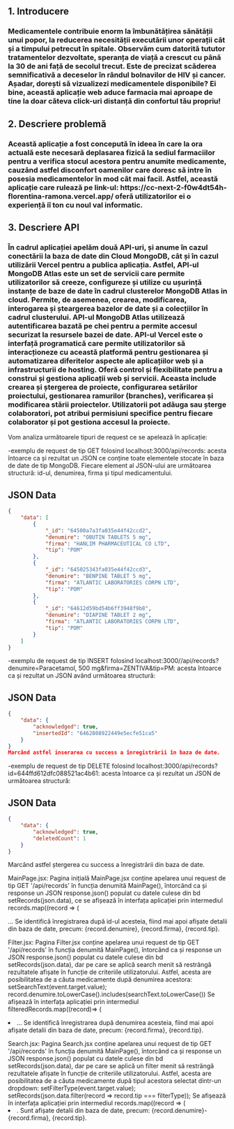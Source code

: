 <h2>
    1.	Introducere
</h2>
<h3>
    Medicamentele contribuie enorm la îmbunătățirea sănătății unui popor, la reducerea necesității executării unor operații cât și a timpului petrecut în spitale. Observăm cum datorită tututor tratamentelor dezvoltate, speranța de viață a crescut cu până la 30 de ani față de secolul trecut. Este de precizat scăderea semnificativă a deceselor în rândul bolnavilor de HIV și cancer.
Așadar, dorești să vizualizezi medicamentele disponibile? Ei bine, această aplicație web aduce farmacia mai aproape de tine la doar câteva click-uri distanță din confortul tău propriu!
</h3>
<h2>
2.	Descriere problemă
</h2>
<h3>
    Această aplicație a fost concepută în ideea în care la ora actuală este necesară deplasarea fizică la sediul farmaciilor pentru a verifica stocul acestora pentru anumite medicamente, cauzând astfel disconfort oamenilor care doresc să intre în posesia medicamentelor în mod cât mai facil.
Astfel, această aplicație care rulează pe link-ul: https://cc-next-2-f0w4dt54h-florentina-ramona.vercel.app/ oferă utilizatorilor ei o experiență iî ton cu noul val informatic.
<h3>
<h2>
3.	Descriere API
</h2>
<h3>
    În cadrul aplicației apelăm două API-uri, și anume în cazul conectării la baza de date din Cloud MongoDB, cât și în cazul utilizării Vercel pentru a publica aplicația.
Astfel, API-ul MongoDB Atlas este un set de servicii care permite utilizatorilor să creeze, configureze și utilize cu ușurință instanțe de baze de date în cadrul clusterelor MongoDB Atlas in cloud. Permite, de asemenea, crearea, modificarea, interogarea și șteargerea bazelor de date și a colecțiilor în cadrul clusterului. API-ul MongoDB Atlas utilizează autentificarea bazată pe chei pentru a permite accesul securizat la resursele bazei de date.
API-ul Vercel este o interfață programatică care permite utilizatorilor să interacționeze cu această platformă pentru gestionarea și automatizarea diferitelor aspecte ale aplicațiilor web și a infrastructurii de hosting. Oferă control și flexibilitate pentru a construi și gestiona aplicații web și servicii. Aceasta include crearea și ștergerea de proiecte, configurarea setărilor proiectului, gestionarea ramurilor (branches), verificarea și modificarea stării proiectelor. Utilizatorii pot adăuga sau șterge colaboratori, pot atribui permisiuni specifice pentru fiecare colaborator și pot gestiona accesul la proiecte.
</h3>
<p>Vom analiza următoarele tipuri de request ce se apelează în aplicație:
</p>
<p>
-exemplu de request de tip GET folosind localhost:3000/api/records: acesta întoarce ca și rezultat un JSON ce conține toate elementele stocate în baza de date de tip MongoDB. Fiecare element al JSON-ului are următoarea structură: id-ul, denumirea, firma și tipul medicamentului.</p>
<p>
    
## JSON Data

```json  
{
    "data": [
        {
            "_id": "64500a7a3fa035e44f42ccd2",
            "denumire": "OBUTIN TABLETS 5 mg",
            "firma": "HANLIM PHARMACEUTICAL CO LTD",
            "tip": "POM"
        },
        {
            "_id": "645025343fa035e44f42ccd3",
            "denumire": "BENPINE TABLET 5 mg",
            "firma": "ATLANTIC LABORATORIES CORPN LTD",
            "tip": "POM"
        },
        {
            "_id": "64612d59bd54b6ff3948f9b8",
            "denumire": "DIAPINE TABLET 2 mg",
            "firma": "ATLANTIC LABORATORIES CORPN LTD",
            "tip": "POM"
        }
    ]
}
```
</p>
<p>
-exemplu de request de tip INSERT folosind localhost:3000//api/records?denumire=Paracetamol, 500 mg&firma=ZENTIVA&tip=PM: acesta întoarce ca și rezultat un JSON având următoarea structură:

## JSON Data

```json  
{
    "data": {
        "acknowledged": true,
        "insertedId": "6462808922449e5ecfe51ca5"
    }
}
Marcând astfel inserarea cu success a înregistrării în baza de date.
```
</p>
<p>
-exemplu de request de tip DELETE folosind localhost:3000/api/records?id=644ffd612dfc088521ac4b61: acesta întoarce ca și rezultat un JSON de următoarea structură:
<p>
    
## JSON Data

```json  
{
    "data": {
        "acknowledged": true,
        "deletedCount": 1
    }
}
```
</p>
Marcând astfel ștergerea cu success a înregistrării din baza de date.
</p>
<p>
MainPage.jsx:
Pagina inițială MainPage.jsx conține apelarea unui request de tip GET '/api/records' în funcția denumită MainPage(), întorcând ca și response un JSON response.json() populat cu datele culese din bd setRecords(json.data), ce se afișează în interfața aplicației prin intermediul records.map((record => (<div key={record.id}>... Se identifică înregistrarea după id-ul acesteia, fiind mai apoi afișate detalii din baza de date, precum: {record.denumire}, {record.firma}, {record.tip}.
</p>
<p>
Filter.jsx:
Pagina Filter.jsx conține apelarea unui request de tip GET '/api/records'  în funcția denumită MainPage(), întorcând ca și response un JSON response.json() populat cu datele culese din bd setRecords(json.data), dar pe care se aplică search menit să restrângă rezultatele afișate în funcție de criteriile utilizatorului. Astfel, acesta are posibilitatea de a căuta medicamente după denumirea acestora: setSearchText(event.target.value);
record.denumire.toLowerCase().includes(searchText.toLowerCase())
Se afișează în interfața aplicației prin intermediul filteredRecords.map((record)=> (<li key={record.id}>... Se identifică înregistrarea după denumirea acesteia, fiind mai apoi afișate detalii din baza de date, precum: {record.firma}, {record.tip}.
</p>
Search.jsx:
Pagina Search.jsx conține apelarea unui request de tip GET '/api/records' în funcția denumită MainPage(), întorcând ca și response un JSON response.json() populat cu datele culese din bd setRecords(json.data), dar pe care se aplică un filter menit să restrângă rezultatele afișate în funcție de criteriile utilizatorului. Astfel, acesta are posibilitatea de a căuta medicamente după tipul acestora selectat dintr-un dropdown: setFilterType(event.target.value);
setRecords(json.data.filter(record => record.tip === filterType));
Se afișează în interfața aplicației prin intermediul records.map((record => (<li key={record.id}>. Sunt afișate detalii din baza de date, precum: {record.denumire}-{record.firma}, {record.tip}.
